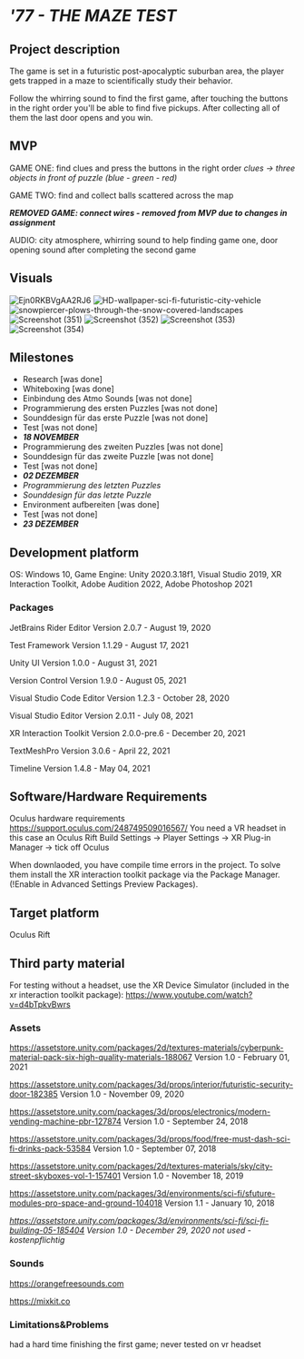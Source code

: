 # _'77 - THE MAZE TEST_

## Project description 
The game is set in a futuristic post-apocalyptic suburban area, the player gets trapped in a maze to scientifically study their behavior.

Follow the whirring sound to find the first game, after touching the buttons in the right order you'll be able to find five pickups. After collecting all of them the last door opens and you win.

## MVP
GAME ONE: find clues and press the buttons in the right order _clues -> three objects in front of puzzle (blue - green - red)_

GAME TWO: find and collect balls scattered across the map

***REMOVED GAME: connect wires - removed from MVP due to changes in assignment*** 

AUDIO: city atmosphere, whirring sound to help finding game one, door opening sound after completing the second game

## Visuals 
![Ejn0RKBVgAA2RJ6](https://user-images.githubusercontent.com/73108662/150232454-fb5cd909-c258-4760-909d-1f0db602f6ce.jpg)
![HD-wallpaper-sci-fi-futuristic-city-vehicle](https://user-images.githubusercontent.com/73108662/150232512-52177d99-2e26-4b3b-a367-ac9113fa7e7c.jpg)
![snowpiercer-plows-through-the-snow-covered-landscapes](https://user-images.githubusercontent.com/73108662/150232551-ae87d06e-ce78-42dd-8cdc-29cf1fb8cffa.jpg)
![Screenshot (351)](https://user-images.githubusercontent.com/73108662/151247151-ed98f68f-bfab-44a7-a34e-f87d4c9122ca.png)
![Screenshot (352)](https://user-images.githubusercontent.com/73108662/151319602-fa536385-7ab6-4f7c-8d18-5338dc9c5190.png)
![Screenshot (353)](https://user-images.githubusercontent.com/73108662/151319630-5bc55b71-800f-4fd0-bb4b-ba23974ef119.png)
![Screenshot (354)](https://user-images.githubusercontent.com/73108662/151319648-f03b5a44-3523-4161-893a-be42cf43cb95.png)




## Milestones
-	Research [was done]
-	Whiteboxing [was done]
-	Einbindung des Atmo Sounds [was not done]
-	Programmierung des ersten Puzzles [was not done]
-	Sounddesign für das erste Puzzle [was not done]
-	Test [was not done]
-	***18 NOVEMBER*** 
-	Programmierung des zweiten Puzzles [was not done]
-	Sounddesign für das zweite Puzzle [was not done]
-	Test [was not done]
-	***02 DEZEMBER***
-	_Programmierung des letzten Puzzles_
-	_Sounddesign für das letzte Puzzle_
-	Environment aufbereiten [was done]
-	Test [was not done]
-	***23 DEZEMBER***

## Development platform 
OS: Windows 10, Game Engine: Unity 2020.3.18f1, Visual Studio 2019, XR Interaction Toolkit, Adobe Audition 2022, Adobe Photoshop 2021
### Packages
JetBrains Rider Editor Version 2.0.7 - August 19, 2020

Test Framework Version 1.1.29 - August 17, 2021

Unity UI Version 1.0.0 - August 31, 2021

Version Control Version 1.9.0 - August 05, 2021

Visual Studio Code Editor Version 1.2.3 - October 28, 2020

Visual Studio Editor Version 2.0.11 - July 08, 2021

XR Interaction Toolkit Version 2.0.0-pre.6 - December 20, 2021

TextMeshPro Version 3.0.6 - April 22, 2021

Timeline Version 1.4.8 - May 04, 2021

## Software/Hardware Requirements
Oculus hardware requirements https://support.oculus.com/248749509016567/
You need a VR headset in this case an Oculus Rift
Build Settings -> Player Settings -> XR Plug-in Manager -> tick off Oculus

When downlaoded, you have compile time errors in the project. To solve them install the XR interaction toolkit package via the Package Manager. (!Enable in Advanced Settings Preview Packages).

## Target platform 
Oculus Rift


## Third party material 
For testing without a headset, use the XR Device Simulator (included in the xr interaction toolkit package):  https://www.youtube.com/watch?v=d4bTpkvBwrs

### Assets
https://assetstore.unity.com/packages/2d/textures-materials/cyberpunk-material-pack-six-high-quality-materials-188067 Version 1.0 - February 01, 2021

https://assetstore.unity.com/packages/3d/props/interior/futuristic-security-door-182385 Version 1.0 - November 09, 2020

https://assetstore.unity.com/packages/3d/props/electronics/modern-vending-machine-pbr-127874 Version 1.0 - September 24, 2018

https://assetstore.unity.com/packages/3d/props/food/free-must-dash-sci-fi-drinks-pack-53584 Version 1.0 - September 07, 2018

https://assetstore.unity.com/packages/2d/textures-materials/sky/city-street-skyboxes-vol-1-157401 Version 1.0 - November 18, 2019

https://assetstore.unity.com/packages/3d/environments/sci-fi/sfuture-modules-pro-space-and-ground-104018 Version 1.1 - January 10, 2018

_https://assetstore.unity.com/packages/3d/environments/sci-fi/sci-fi-building-05-185404 Version 1.0 - December 29, 2020 not used - kostenpflichtig_

### Sounds
https://orangefreesounds.com

https://mixkit.co

### Limitations&Problems 
had a hard time finishing the first game; never tested on vr headset

